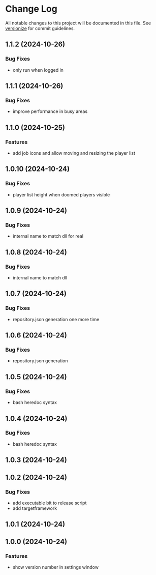 # Change Log

All notable changes to this project will be documented in this file. See [versionize](https://github.com/versionize/versionize) for commit guidelines.

<a name="1.1.2"></a>
## 1.1.2 (2024-10-26)

### Bug Fixes

* only run when logged in

<a name="1.1.1"></a>
## 1.1.1 (2024-10-26)

### Bug Fixes

* improve performance in busy areas

<a name="1.1.0"></a>
## 1.1.0 (2024-10-25)

### Features

* add job icons and allow moving and resizing the player list

<a name="1.0.10"></a>
## 1.0.10 (2024-10-24)

### Bug Fixes

* player list height when doomed players visible

<a name="1.0.9"></a>
## 1.0.9 (2024-10-24)

### Bug Fixes

* internal name to match dll for real

<a name="1.0.8"></a>
## 1.0.8 (2024-10-24)

### Bug Fixes

* internal name to match dll

<a name="1.0.7"></a>
## 1.0.7 (2024-10-24)

### Bug Fixes

* repository.json generation one more time

<a name="1.0.6"></a>
## 1.0.6 (2024-10-24)

### Bug Fixes

* repository.json generation

<a name="1.0.5"></a>
## 1.0.5 (2024-10-24)

### Bug Fixes

* bash heredoc syntax

<a name="1.0.4"></a>
## 1.0.4 (2024-10-24)

### Bug Fixes

* bash heredoc syntax

<a name="1.0.3"></a>
## 1.0.3 (2024-10-24)

<a name="1.0.2"></a>
## 1.0.2 (2024-10-24)

### Bug Fixes

* add executable bit to release script
* add targetframework

<a name="1.0.1"></a>
## 1.0.1 (2024-10-24)

<a name="1.0.0"></a>
## 1.0.0 (2024-10-24)

### Features

* show version number in settings window

